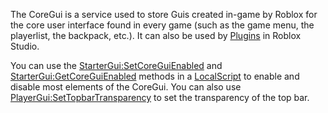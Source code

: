 The CoreGui is a service used to store Guis created in-game by Roblox for the
core user interface found in every game (such as the game menu, the
playerlist, the backpack, etc.). It can also be used by [Plugins](https://create.roblox.com/docs/reference/engine/classes/Plugin) in
Roblox Studio.

You can use the [StarterGui:SetCoreGuiEnabled](https://create.roblox.com/docs/reference/engine/classes/StarterGui#SetCoreGuiEnabled) and
[StarterGui:GetCoreGuiEnabled](https://create.roblox.com/docs/reference/engine/classes/StarterGui#GetCoreGuiEnabled) methods in a [LocalScript](https://create.roblox.com/docs/reference/engine/classes/LocalScript) to enable and
disable most elements of the CoreGui. You can also use
[PlayerGui:SetTopbarTransparency](https://create.roblox.com/docs/reference/engine/classes/PlayerGui#SetTopbarTransparency) to set the transparency of the top bar.